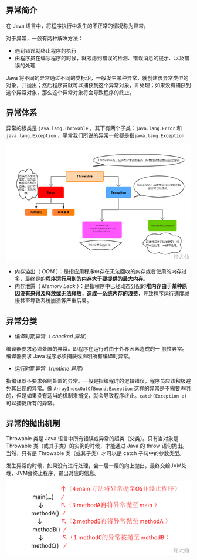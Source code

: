 ## 异常简介

在 Java 语言中，将程序执行中发生的不正常的情况称为异常。

对于异常，一般有两种解决方法：
-  遇到错误就终止程序的执行
-  由程序员在编写程序的时候，就考虑到错误的检测、错误消息的提示、以及错误的处理

Java 将不同的异常通过不同的类标识，一般发生某种异常，就创建该异常类型的对象，并抛出；然后程序员就可以捕获到这个异常对象，并处理；如果没有捕获到这个异常对象，那么这个异常对象将会导致程序的终止。

## 异常体系

异常的根类是 `java.lang.Throwable` ，其下有两个子类：`java.lang.Error` 和 `java.lang.Exception` ，平常我们所说的异常一般都是指`java.lang.Exception`

![](../../../Image/Java/Java%20异常分类.png)

-  内存溢出（ _OOM_ ）：是指应用程序中存在无法回收的内存或者使用的内存过多，最终是的**程序运行用到的内存大于要提供的最大内存**。
-  内存泄露（ _Memory Leak_ ）：是指程序中已经动态分配的**堆内存由于某种原因没有来得及释放或无法释放，造成一系统内存的浪费**，导致程序运行速度减慢甚至导致系统崩溃等严重后果。

## 异常分类

-  编译时期异常（ _checked 异常_）

编译器要求必须处置的异常。即程序在运行时由于外界因素造成的一 般性异常。编译器要求 Java 程序必须捕获或声明所有编译时异常。

-  运行时期异常（_runtime 异常_）

指编译器不要求强制处置的异常。一般是指编程时的逻辑错误，程序员应该积极避免其出现的异常。像 `ArrayIndexOutOfBoundsException` 这样的异常是不需要声明的，但是如果没有适当的机制来捕捉，就会导致程序终止。`catch(Exception e)` 可以捕捉所有的异常。

## 异常的抛出机制

Throwable 类是 Java 语言中所有错误或异常的超类（父类）。只有当对象是 Throwable 类（或其子类）的实例的时候，才能通过 Java 的 throw 语句抛出。当然，只有是 Throwable 类（或其子类）才可以是 catch 子句中的参数类型。

发生异常的时候，如果没有进行处理，会一层一层的向上抛出，最终交给JVM处理，JVM会终止程序，输出对应的信息。

![](../../../Image/Java/Java%20异常抛出机制.png)

